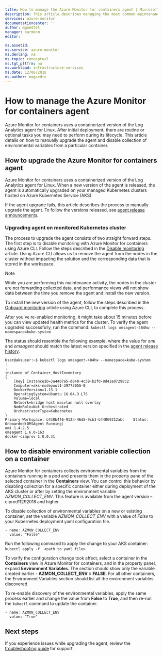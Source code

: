 ```yaml
---
title: How to manage the Azure Monitor for containers agent | Microsoft Docs
description: This article describes managing the most common maintenance tasks with the containerized Log Analytics agent used by Azure Monitor for containers.  
services: azure-monitor
documentationcenter: ''
author: mgoedtel
manager: carmonm
editor: 

ms.assetid: 
ms.service: azure-monitor
ms.devlang: na
ms.topic: conceptual
ms.tgt_pltfrm: na
ms.workload: infrastructure-services
ms.date: 12/06/2018
ms.author: magoedte
---
```


# How to manage the Azure Monitor for containers agent
Azure Monitor for containers uses a containerized version of the Log Analytics agent for Linux. After initial deployment, there are routine or optional tasks you may need to perform during its lifecycle. This article details on how to manually upgrade the agent and disable collection of environmental variables from a particular container. 

## How to upgrade the Azure Monitor for containers agent
Azure Monitor for containers uses a containerized version of the Log Analytics agent for Linux. When a new version of the agent is released, the agent is automatically upgraded on your managed Kubernetes clusters hosted on Azure Kubernetes Service (AKS).  

If the agent upgrade fails, this article describes the process to manually upgrade the agent. To follow the versions released, see [agent release announcements](https://github.com/microsoft/docker-provider/tree/ci_feature_prod).   

### Upgrading agent on monitored Kubernetes cluster
The process to upgrade the agent consists of two straight forward steps. The first step is to disable monitoring with Azure Monitor for containers using Azure CLI.  Follow the steps described in the [Disable monitoring](container-insights-optout.md?toc=%2fazure%2fmonitoring%2ftoc.json#azure-cli) article. Using Azure CLI allows us to remove the agent from the nodes in the cluster without impacting the solution and the corresponding data that is stored in the workspace. 

>[!NOTE]
>While you are performing this maintenance activity, the nodes in the cluster are not forwarding collected data, and performance views will not show data between the time you remove the agent and install the new version. 
>

To install the new version of the agent, follow the steps described in the [Onboard monitoring](container-insights-onboard.md?toc=%2fazure%2fmonitoring%2ftoc.json#enable-monitoring-using-azure-cli) article using Azure CLI, to complete this process.  

After you've re-enabled monitoring, it might take about 15 minutes before you can view  updated health metrics for the cluster. To verify the agent upgraded successfully, run the command: `kubectl logs omsagent-484hw --namespace=kube-system`

The status should resemble the following example, where the value for *omi* and *omsagent* should match the latest version specified in the [agent release history](https://github.com/microsoft/docker-provider/tree/ci_feature_prod).  

    User@aksuser:~$ kubectl logs omsagent-484hw --namespace=kube-system
	:
	:
	instance of Container_HostInventory
	{
	    [Key] InstanceID=3a4407a5-d840-4c59-b2f0-8d42e07298c2
	    Computer=aks-nodepool1-39773055-0
	    DockerVersion=1.13.1
	    OperatingSystem=Ubuntu 16.04.3 LTS
	    Volume=local
	    Network=bridge host macvlan null overlay
	    NodeRole=Not Orchestrated
	    OrchestratorType=Kubernetes
	}
	Primary Workspace: b438b4f6-912a-46d5-9cb1-b44069212abc    Status: Onboarded(OMSAgent Running)
	omi 1.4.2.5
	omsagent 1.6.0-163
	docker-cimprov 1.0.0.31

## How to disable environment variable collection on a container
Azure Monitor for containers collects environmental variables from the containers running in a pod and presents them in the property pane of the selected container in the **Containers** view. You can control this behavior by disabling collection for a specific container either during deployment of the AKS cluster or after by setting the environment variable *AZMON_COLLECT_ENV*. This feature is available from the agent version – ciprod11292018 and higher.  

To disable collection of environmental variables on a new or existing container, set the variable *AZMON_COLLECT_ENV* with a value of *False* to your Kubernetes deployment yaml configuration file.   

```  
- name: AZMON_COLLECT_ENV  
  value: "False"  
```  

Run the following command to apply the change to your AKS container: `kubectl apply -f  <path to yaml file>`.

To verify the configuration change took affect, select a container in the **Containers** view in Azure Monitor for containers, and in the property panel, expand **Environment Variables**.  The section should show only the variable created earlier - **AZMON_COLLECT_ENV = FALSE**. For all other containers, the Environment Variables section should list all the environment variables discovered.   

To re-enable discovery of the environmental variables, apply the same process earlier and change the value from **False** to **True**, and then re-run the `kubectl` command to update the container.  

```  
- name: AZMON_COLLECT_ENV  
  value: "True"  
```  

## Next steps
If you experience issues while upgrading the agent, review the [troubleshooting guide](container-insights-troubleshoot.md) for support.